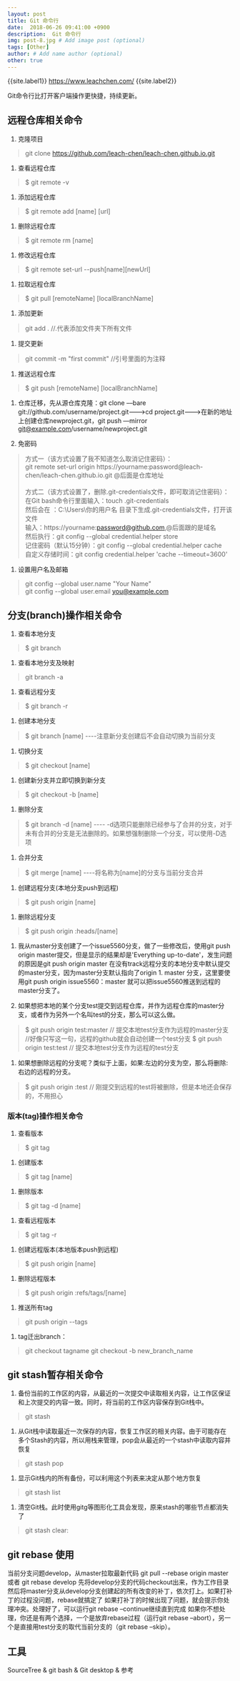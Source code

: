 ```yaml
---
layout: post
title: Git 命令行
date:  2018-06-26 09:41:00 +0900  
description:  Git 命令行
img: post-8.jpg # Add image post (optional)
tags: [Other]
author: # Add name author (optional)
other: true
---
```


{{site.label1}} <a href="https://www.leachchen.com/" target="\_blank">https://www.leachchen.com/</a> {{site.label2}}

Git命令行比打开客户端操作更快捷，持续更新。


## 远程仓库相关命令 ##

1. 克隆项目
>git clone https://github.com/leach-chen/leach-chen.github.io.git

1. 查看远程仓库
>$ git remote -v

1. 添加远程仓库
>$ git remote add [name] [url]

1. 删除远程仓库
>$ git remote rm [name]

1. 修改远程仓库
>$ git remote set-url --push[name][newUrl]

1. 拉取远程仓库
>$ git pull [remoteName] [localBranchName]

1. 添加更新
>git add .  //.代表添加文件夹下所有文件

1. 提交更新
>git commit -m "first commit" //引号里面的为注释

1. 推送远程仓库
>$ git push [remoteName] [localBranchName]

1. 仓库迁移，先从源仓库克隆：git clone ––bare git://github.com/username/project.git--->cd project.git--->在新的地址上创建仓库newproject.git，git push ––mirror git@example.com/username/newproject.git

1. <a href="https://www.jianshu.com/p/7182b2faab84" style="text-decoration: none;" target="\_blank"  title="">免密码</a>
>方式一（该方式设置了我不知道怎么取消记住密码）：<br>
git remote set-url origin https://yourname:password@leach-chen/leach-chen.github.io.git @后面是仓库地址<br> <br>
>方式二（该方式设置了，删除.git-credentials文件，即可取消记住密码）：<br>
 在Git bash命令行里面输入：touch .git-credentials <br>
 然后会在 ：C:\Users\你的用户名 目录下生成.git-credentials文件，打开该文件 <br>
 输入：https://yourname:password@github.com,@后面跟的是域名<br>
 然后执行：git config --global credential.helper store <br>
 记住密码（默认15分钟）：git config --global credential.helper cache <br>
 自定义存储时间：git config credential.helper 'cache --timeout=3600' <br>

1. 设置用户名及邮箱
>git config --global user.name "Your Name" <br>
>git config --global user.email you@example.com


## 分支(branch)操作相关命令 ##

1. 查看本地分支
>$ git branch

1. 查看本地分支及映射
>git branch -a

1. 查看远程分支
>$ git branch -r

1. 创建本地分支
>$ git branch [name] ----注意新分支创建后不会自动切换为当前分支

1. 切换分支
>$ git checkout [name]

1. 创建新分支并立即切换到新分支
>$ git checkout -b [name]

1. 删除分支
>$ git branch -d [name] ---- -d选项只能删除已经参与了合并的分支，对于未有合并的分支是无法删除的。如果想强制删除一个分支，可以使用-D选项

1. 合并分支
>$ git merge [name] ----将名称为[name]的分支与当前分支合并

1. 创建远程分支(本地分支push到远程)
>$ git push origin [name]

1. 删除远程分支
>$ git push origin :heads/[name]

1. 我从master分支创建了一个issue5560分支，做了一些修改后，使用git push origin master提交，但是显示的结果却是'Everything up-to-date'，发生问题的原因是git push origin master 在没有track远程分支的本地分支中默认提交的master分支，因为master分支默认指向了origin 1. master 分支，这里要使用git push origin issue5560：master 就可以把issue5560推送到远程的master分支了。

1. 如果想把本地的某个分支test提交到远程仓库，并作为远程仓库的master分支，或者作为另外一个名叫test的分支，那么可以这么做。
>$ git push origin test:master // 提交本地test分支作为远程的master分支 //好像只写这一句，远程的github就会自动创建一个test分支
>$ git push origin test:test // 提交本地test分支作为远程的test分支

1. 如果想删除远程的分支呢？类似于上面，如果:左边的分支为空，那么将删除:右边的远程的分支。
>$ git push origin :test // 刚提交到远程的test将被删除，但是本地还会保存的，不用担心


### 版本(tag)操作相关命令 ###

1. 查看版本
>$ git tag

1. 创建版本
>$ git tag [name]

1. 删除版本
>$ git tag -d [name]

1. 查看远程版本
>$ git tag -r

1. 创建远程版本(本地版本push到远程)
>$ git push origin [name]

1. 删除远程版本
>$ git push origin :refs/tags/[name]

1. 推送所有tag
>git push origin --tags

1. tag迁出branch：
>git checkout tagname
>git checkout -b new_branch_name

## git stash暂存相关命令 ##

1. 备份当前的工作区的内容，从最近的一次提交中读取相关内容，让工作区保证和上次提交的内容一致。同时，将当前的工作区内容保存到Git栈中。
>git stash

1. 从Git栈中读取最近一次保存的内容，恢复工作区的相关内容。由于可能存在多个Stash的内容，所以用栈来管理，pop会从最近的一个stash中读取内容并恢复
>git stash pop

1. 显示Git栈内的所有备份，可以利用这个列表来决定从那个地方恢复
>git stash list

1. 清空Git栈。此时使用gitg等图形化工具会发现，原来stash的哪些节点都消失了
>git stash clear:



## git rebase 使用 ##

当前分支问题develop，从master拉取最新代码
git pull --rebase origin master 或者 git rebase develop
先将develop分支的代码checkout出来，作为工作目录
然后将master分支从develop分支创建起的所有改变的补丁，依次打上。如果打补丁的过程没问题，rebase就搞定了
如果打补丁的时候出现了问题，就会提示你处理冲突。处理好了，可以运行git rebase –continue继续直到完成
如果你不想处理，你还是有两个选择，一个是放弃rebase过程（运行git rebase –abort），另一个是直接用test分支的取代当前分支的（git rebase –skip）。



## 工具 ##

SourceTree & git bash & Git desktop & <a href="https://www.cnblogs.com/hubcarl/p/4208144.html" style="text-decoration: none;" target="\_blank"  title="">参考</a>
